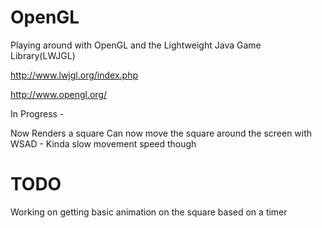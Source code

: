 OpenGL
==============

Playing around with OpenGL and the Lightweight Java Game Library(LWJGL)

http://www.lwjgl.org/index.php

http://www.opengl.org/

In Progress - 

Now Renders a square
Can now move the square around the screen with WSAD - Kinda slow movement speed though


TODO
=========
Working on getting basic animation on the square based on a timer
